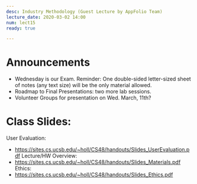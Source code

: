 ```yaml
---
desc: Industry Methodology (Guest Lecture by AppFolio Team)
lecture_date: 2020-03-02 14:00
num: lect15
ready: true

---
```



#  Announcements
* Wednesday is our Exam. Reminder: One double-sided letter-sized sheet of notes (any text size) will be the only material allowed. 
* Roadmap to Final Presentations: two more lab sessions. 
* Volunteer Groups for presentation on Wed. March, 11th? 



# Class Slides:
User Evaluation:
* <https://sites.cs.ucsb.edu/~holl/CS48/handouts/Slides_UserEvaluation.pdf>
Lecture/HW Overview:
* <https://sites.cs.ucsb.edu/~holl/CS48/handouts/Slides_Materials.pdf>
Ethics: 
* <https://sites.cs.ucsb.edu/~holl/CS48/handouts/Slides_Ethics.pdf>




	